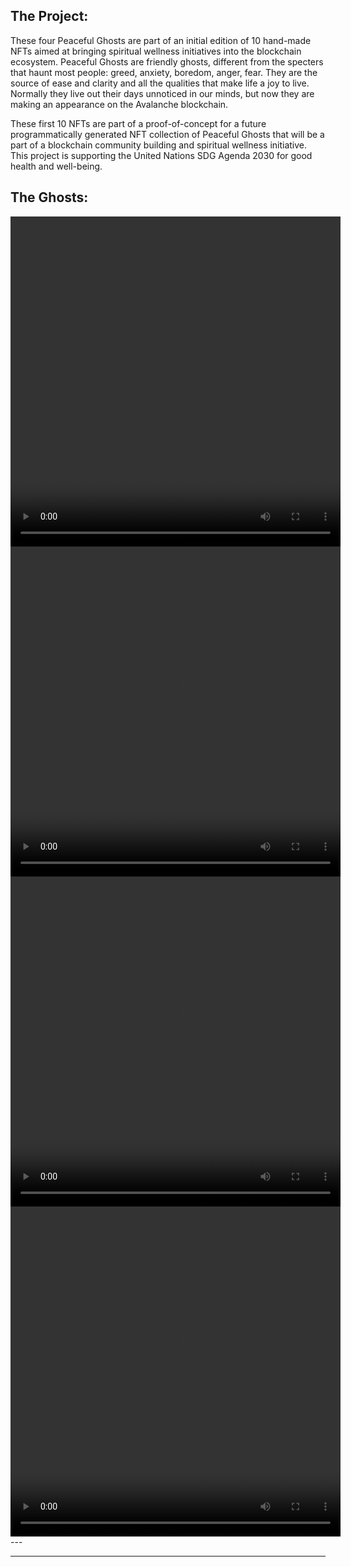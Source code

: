 ## The Project:

These four Peaceful Ghosts are part of an initial edition of 10 hand-made NFTs aimed at bringing spiritual wellness initiatives into the blockchain ecosystem. Peaceful Ghosts are friendly ghosts, different from the specters that haunt most people: greed, anxiety, boredom, anger, fear. They are the source of ease and clarity and all the qualities that make life a joy to live. Normally they live out their days unnoticed in our minds, but now they are making an appearance on the Avalanche blockchain.

These first 10 NFTs are part of a proof-of-concept for a future programmatically generated NFT collection of Peaceful Ghosts that will be a part of a blockchain community building and spiritual wellness initiative. This project is supporting the United Nations SDG Agenda 2030 for good health and well-being.

## The Ghosts: 

<video width="528" height="528" controls>
  <source src="images/blue.mp4" type="video/mp4">
Your browser does not support the video tag.
</video>

<video width="528" height="528" controls>
  <source src="images/magenta.mp4" type="video/mp4">
Your browser does not support the video tag.
</video>

<video width="528" height="528" controls>
  <source src="images/red.mp4" type="video/mp4">
Your browser does not support the video tag.
</video>

<video width="528" height="528" controls>
  <source src="images/yellow.mp4" type="video/mp4">
Your browser does not support the video tag.
</video>
---




---
<!-- Remove above link if you don't want to attibute -->
